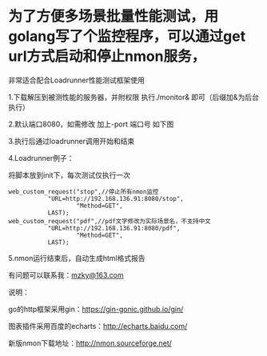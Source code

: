 # 为了方便多场景批量性能测试，用golang写了个监控程序，可以通过get url方式启动和停止nmon服务，
非常适合配合Loadrunner性能测试框架使用

1.下载解压到被测性能的服务器，并附权限
执行./monitor& 即可（后缀加&为后台执行）

2.默认端口8080，如需修改 加上-port 端口号 如下图

3.执行后通过loadrunner调用开始和结束

4.Loadrunner例子：

将脚本放到init下，每次测试仅执行一次

	web_custom_request("stop",//停止所有nmon监控
		       "URL=http://192.168.136.91:8080/stop",
                       "Method=GET",
		       LAST);
	web_custom_request("pdf",//pdf文字修改为实际场景名，不支持中文
		       "URL=http://192.168.136.91:8080/pdf",
                       "Method=GET",
		       LAST);

5.nmon运行结束后，自动生成html格式报告

有问题可以联系我：mzky@163.com

说明：

go的http框架采用gin：https://gin-gonic.github.io/gin/

图表插件采用百度的echarts：http://echarts.baidu.com/

新版nmon下载地址：http://nmon.sourceforge.net/
